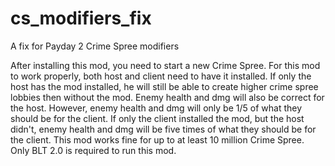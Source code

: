 # cs_modifiers_fix
A fix for Payday 2 Crime Spree modifiers

After installing this mod, you need to start a new Crime Spree.
For this mod to work properly, both host and client need to have it installed.
If only the host has the mod installed, he will still be able to create higher crime spree lobbies then without the mod. Enemy health and dmg will also be correct for the host. However, enemy health and dmg will only be 1/5 of what they should be for the client.
If only the client installed the mod, but the host didn't, enemy health and dmg will be five times of what they should be for the client.
This mod works fine for up to at least 10 million Crime Spree.
Only BLT 2.0 is required to run this mod.

